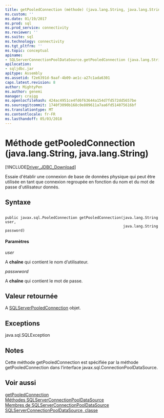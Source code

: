 ```yaml
---
title: getPooledConnection (méthode) (java.lang.String, java.lang.String) | Documents Microsoft
ms.custom: ''
ms.date: 01/19/2017
ms.prod: sql
ms.prod_service: connectivity
ms.reviewer: ''
ms.suite: sql
ms.technology: connectivity
ms.tgt_pltfrm: ''
ms.topic: conceptual
apiname:
- SQLServerConnectionPoolDataSource.getPooledConnection (java.lang.String, java.lang.String)
apilocation:
- sqljdbc.jar
apitype: Assembly
ms.assetid: f2e6391d-9aaf-4b09-ae1c-a27c1ada6301
caps.latest.revision: 8
author: MightyPen
ms.author: genemi
manager: craigg
ms.openlocfilehash: 424ac4951ce4fd6f63644a154d7fd572dd5657be
ms.sourcegitcommit: 1740f3090b168c0e809611a7aa6fd514075616bf
ms.translationtype: MT
ms.contentlocale: fr-FR
ms.lasthandoff: 05/03/2018
---
```

# <a name="getpooledconnection-method-javalangstring-javalangstring"></a>Méthode getPooledConnection (java.lang.String, java.lang.String)
[!INCLUDE[Driver_JDBC_Download](../../../includes/driver_jdbc_download.md)]

  Essaie d'établir une connexion de base de données physique qui peut être utilisée en tant que connexion regroupée en fonction du nom et du mot de passe d'utilisateur donnés.  
  
## <a name="syntax"></a>Syntaxe  
  
```  
  
public javax.sql.PooledConnection getPooledConnection(java.lang.String user,  
                                                      java.lang.String password)  
```  
  
#### <a name="parameters"></a>Paramètres  
 *user*  
  
 A **chaîne** qui contient le nom d’utilisateur.  
  
 *passwword*  
  
 A **chaîne** qui contient le mot de passe.  
  
## <a name="return-value"></a>Valeur retournée  
 A [SQLServerPooledConnection](../../../connect/jdbc/reference/sqlserverpooledconnection-class.md) objet.  
  
## <a name="exceptions"></a>Exceptions  
 java.sql.SQLException  
  
## <a name="remarks"></a>Notes  
 Cette méthode getPooledConnection est spécifiée par la méthode getPooledConnection dans l’interface javax.sql.ConnectionPoolDataSource.  
  
## <a name="see-also"></a>Voir aussi  
 [getPooledConnection](../../../connect/jdbc/reference/getpooledconnection-method-sqlserverconnectionpooldatasource.md)   
 [Méthodes SQLServerConnectionPoolDataSource](../../../connect/jdbc/reference/sqlserverconnectionpooldatasource-methods.md)   
 [Membres de SQLServerConnectionPoolDataSource](../../../connect/jdbc/reference/sqlserverconnectionpooldatasource-members.md)   
 [SQLServerConnectionPoolDataSource, classe](../../../connect/jdbc/reference/sqlserverconnectionpooldatasource-class.md)  
  
  
